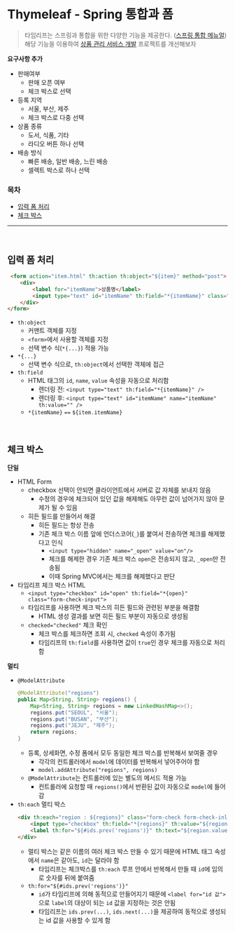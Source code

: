 # Thymeleaf - Spring 통합과 폼

> 타임리프는 스프링과 통합을 위한 다양한 기능을 제공한다. ([스프링 통합 메뉴얼](https://www.thymeleaf.org/doc/tutorials/3.0/thymeleafspring.html))  
> 해당 기능을 이용하여 [상품 관리 서비스 개발](https://github.com/jmxx219/Spring-Study/blob/main/item-service/README.md) 프로젝트를 개선해보자  


**요구사항 추가**
- 판매여부
  - 판매 오픈 여부
  - 체크 박스로 선택
- 등록 지역
  - 서울, 부산, 제주
  - 체크 박스로 다중 선택
- 상품 종류
  - 도서, 식품, 기타
  - 라디오 버튼 하나 선택
- 배송 방식
  - 빠른 배송, 일반 배송, 느린 배송
  - 셀렉트 박스로 하나 선택



### 목차
- [입력 폼 처리](#입력-폼-처리)
- [체크 박스](#체크-박스)


---

<br/>

## 입력 폼 처리

```html
 <form action="item.html" th:action th:object="${item}" method="post">
    <div>
        <label for="itemName">상품명</label>
        <input type="text" id="itemName" th:field="*{itemName}" class="form-control" placeholder="이름을 입력하세요">
    </div>
</form>
```

- `th:object`
    - 커맨트 객체를 지정
    - `<form>`에서 사용할 객체를 지정
    - 선택 변수 식(`*{...}`) 적용 가능
- `*{...}`
    - 선택 변수 식으로, `th:object`에서 선택한 객체에 접근
- `th:field`
    - HTML 태그의 `id`, `name`, `value` 속성을 자동으로 처리함
        - 렌더링 전: `<input type="text" th:field="*{itemName}" />`
        - 렌더링 후: `<input type="text" id="itemName" name="itemName" th:value="" />`
    - `*{itemName}` `==` `${item.itemName}`

<br/>

## 체크 박스

**단일**
- HTML Form
  - checkbox 선택이 안되면 클라이언트에서 서버로 값 자체를 보내지 않음
    - 수정의 경우에 체크되어 있던 값을 해제해도 아무런 값이 넘어가지 않아 문제가 될 수 있음
  - 히든 필드를 만들어서 해결
    - 히든 필드는 항상 전송
    - 기존 체크 박스 이름 앞에 언더스코어(`_`)를 붙여서 전송하면 체크를 해제했다고 인식
      - `<input type="hidden" name="_open" value="on"/>`
      - 체크를 해제한 경우 기존 체크 박스 `open`은 전송되지 않고, `_open`만 전송됨 
      - 이때 Spring MVC에서는 체크를 해제했다고 판단
- 타임리프 체크 박스 HTML
  - `<input type="checkbox" id="open" th:field="*{open}" class="form-check-input">`
  - 타임리프를 사용하면 체크 박스의 히든 필드와 관련된 부분을 해결함
    - HTML 생성 결과를 보면 히든 필드 부분이 자동으로 생성됨
  - `checked="checked"` 체크 확인
    - 체크 박스를 체크하면 조회 시, `checked` 속성이 추가됨
    - 타임리프의 `th:field`를 사용하면 값이 `true`인 경우 체크를 자동으로 처리함

**멀티**

- `@ModelAttribute`
  ```java
  @ModelAttribute("regions")
  public Map<String, String> regions() {
      Map<String, String> regions = new LinkedHashMap<>();
      regions.put("SEOUL", "서울");
      regions.put("BUSAN", "부산");
      regions.put("JEJU", "제주");
      return regions;
  }
  ```
  - 등록, 상세화면, 수정 폼에서 모두 동일한 체크 박스를 반복해서 보여줄 경우
    - 각각의 컨트롤러에서 `model`에 데이터를 반복해서 넣어주어야 함
    - `model.addAttribute("regions", regions)`
  - `@ModelAttribute`는 컨트롤러에 있는 별도의 메서드 적용 가능
    - 컨트롤러에 요청할 때 `regions()`에서 반환된 값이 자동으로 `model`에 들어감
- `th:each` 멀티 박스
  ```html
  <div th:each="region : ${regions}" class="form-check form-check-inline">
      <input type="checkbox" th:field="*{regions}" th:value="${region.key}" class="form-check-input">
      <label th:for="${#ids.prev('regions')}" th:text="${region.value}" class="form-check-label">서울</label>
  </div>
  ```
  - 멀티 박스는 같은 이름의 여러 체크 박스 만들 수 있기 때문에 HTML 태그 속성에서 `name`은 같아도, `id`는 달라야 함
    - 타임리프는 체크박스를 `th:each` 루프 안에서 반복해서 만들 때 `id`에 임의로 숫자를 뒤에 붙여줌
  - `th:for="${#ids.prev('regions')}"`
    - `id`가 타임리프에 의해 동적으로 만들어지기 때문에 `<label for="id 값">`으로 `label`의 대상이 되는 `id` 값을 지정하는 것은 안됨
    - 타임리프는 `ids.prev(...)`, `ids.next(...)`을 제공하여 동적으로 생성되는 id 값을 사용할 수 있게 함